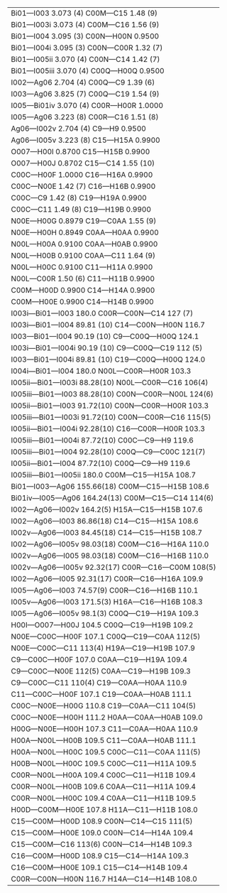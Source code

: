 |                                                   |
| ------------------------------------------------- |
| Bi01—I003 3.073 (4) C00M—C15 1.48 (9)             |
| Bi01—I003i 3.073 (4) C00M—C16 1.56 (9)            |
| Bi01—I004 3.095 (3) C00N—H00N 0.9500              |
| Bi01—I004i 3.095 (3) C00N—C00R 1.32 (7)           |
| Bi01—I005ii 3.070 (4) C00N—C14 1.42 (7)           |
| Bi01—I005iii 3.070 (4) C00Q—H00Q 0.9500           |
| I002—Ag06 2.704 (4) C00Q—C9 1.39 (6)              |
| I003—Ag06 3.825 (7) C00Q—C19 1.54 (9)             |
| I005—Bi01iv 3.070 (4) C00R—H00R 1.0000            |
| I005—Ag06 3.223 (8) C00R—C16 1.51 (8)             |
| Ag06—I002v 2.704 (4) C9—H9 0.9500                 |
| Ag06—I005v 3.223 (8) C15—H15A 0.9900              |
| O007—H00I 0.8700 C15—H15B 0.9900                  |
| O007—H00J 0.8702 C15—C14 1.55 (10)                |
| C00C—H00F 1.0000 C16—H16A 0.9900                  |
| C00C—N00E 1.42 (7) C16—H16B 0.9900                |
| C00C—C9 1.42 (8) C19—H19A 0.9900                  |
| C00C—C11 1.49 (8) C19—H19B 0.9900                 |
| N00E—H00G 0.8979 C19—C0AA 1.55 (9)                |
| N00E—H00H 0.8949 C0AA—H0AA 0.9900                 |
| N00L—H00A 0.9100 C0AA—H0AB 0.9900                 |
| N00L—H00B 0.9100 C0AA—C11 1.64 (9)                |
| N00L—H00C 0.9100 C11—H11A 0.9900                  |
| N00L—C00R 1.50 (6) C11—H11B 0.9900                |
| C00M—H00D 0.9900 C14—H14A 0.9900                  |
| C00M—H00E 0.9900 C14—H14B 0.9900                  |
| I003i—Bi01—I003 180.0 C00R—C00N—C14 127 (7)       |
| I003i—Bi01—I004 89.81 (10) C14—C00N—H00N 116.7    |
| I003—Bi01—I004 90.19 (10) C9—C00Q—H00Q 124.1      |
| I003i—Bi01—I004i 90.19 (10) C9—C00Q—C19 112 (5)   |
| I003—Bi01—I004i 89.81 (10) C19—C00Q—H00Q 124.0    |
| I004i—Bi01—I004 180.0 N00L—C00R—H00R 103.3        |
| I005ii—Bi01—I003i 88.28(10) N00L—C00R—C16 106(4)  |
| I005iii—Bi01—I003 88.28(10) C00N—C00R—N00L 124(6) |
| I005ii—Bi01—I003 91.72(10) C00N—C00R—H00R 103.3   |
| I005iii—Bi01—I003i 91.72(10) C00N—C00R—C16 115(5) |
| I005ii—Bi01—I004i 92.28(10) C16—C00R—H00R 103.3   |
| I005iii—Bi01—I004i 87.72(10) C00C—C9—H9 119.6     |
| I005iii—Bi01—I004 92.28(10) C00Q—C9—C00C 121(7)   |
| I005ii—Bi01—I004 87.72(10) C00Q—C9—H9 119.6       |
| I005iii—Bi01—I005ii 180.0 C00M—C15—H15A 108.7     |
| Bi01—I003—Ag06 155.66(18) C00M—C15—H15B 108.6     |
| Bi01iv—I005—Ag06 164.24(13) C00M—C15—C14 114(6)   |
| I002—Ag06—I002v 164.2(5) H15A—C15—H15B 107.6      |
| I002—Ag06—I003 86.86(18) C14—C15—H15A 108.6       |
| I002v—Ag06—I003 84.45(18) C14—C15—H15B 108.7      |
| I002—Ag06—I005v 98.03(18) C00M—C16—H16A 110.0     |
| I002v—Ag06—I005 98.03(18) C00M—C16—H16B 110.0     |
| I002v—Ag06—I005v 92.32(17) C00R—C16—C00M 108(5)   |
| I002—Ag06—I005 92.31(17) C00R—C16—H16A 109.9      |
| I005—Ag06—I003 74.57(9) C00R—C16—H16B 110.1       |
| I005v—Ag06—I003 171.5(3) H16A—C16—H16B 108.3      |
| I005—Ag06—I005v 98.1(3) C00Q—C19—H19A 109.3       |
| H00I—O007—H00J 104.5 C00Q—C19—H19B 109.2          |
| N00E—C00C—H00F 107.1 C00Q—C19—C0AA 112(5)         |
| N00E—C00C—C11 113(4) H19A—C19—H19B 107.9          |
| C9—C00C—H00F 107.0 C0AA—C19—H19A 109.4            |
| C9—C00C—N00E 112(5) C0AA—C19—H19B 109.3           |
| C9—C00C—C11 110(4) C19—C0AA—H0AA 110.9            |
| C11—C00C—H00F 107.1 C19—C0AA—H0AB 111.1           |
| C00C—N00E—H00G 110.8 C19—C0AA—C11 104(5)          |
| C00C—N00E—H00H 111.2 H0AA—C0AA—H0AB 109.0         |
| H00G—N00E—H00H 107.3 C11—C0AA—H0AA 110.9          |
| H00A—N00L—H00B 109.5 C11—C0AA—H0AB 111.1          |
| H00A—N00L—H00C 109.5 C00C—C11—C0AA 111(5)         |
| H00B—N00L—H00C 109.5 C00C—C11—H11A 109.5          |
| C00R—N00L—H00A 109.4 C00C—C11—H11B 109.4          |
| C00R—N00L—H00B 109.6 C0AA—C11—H11A 109.4          |
| C00R—N00L—H00C 109.4 C0AA—C11—H11B 109.5          |
| H00D—C00M—H00E 107.8 H11A—C11—H11B 108.0          |
| C15—C00M—H00D 108.9 C00N—C14—C15 111(5)           |
| C15—C00M—H00E 109.0 C00N—C14—H14A 109.4           |
| C15—C00M—C16 113(6) C00N—C14—H14B 109.3           |
| C16—C00M—H00D 108.9 C15—C14—H14A 109.3            |
| C16—C00M—H00E 109.1 C15—C14—H14B 109.4            |
| C00R—C00N—H00N 116.7 H14A—C14—H14B 108.0          |
